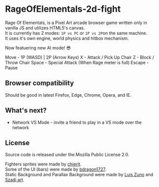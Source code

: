 # RageOfElementals-2d-fight
Rage Of Elementals, is a Pixel Art arcade browser game written only in vanilla JS and utilizes HTML5's canvas.  
It is currently has 2 modes: `1P vs PC` or `1P vs 2P`on the same machine.  
It uses it's own engine, world physics and hitbox mechanism.  
  
Now featuering new AI mode! :sunglasses:  


Move - 1P (WASD) | 2P (Arrow Keys)
X - Attack / Pick Up Chair
Z - Block / Throw Chair 
Space - Special Attack (When Rage meter is full)
Escape - Pause

## Browser compatibility

Should be good in latest Firefox, Edge, Chrome, Opera, and IE.

## What's next?
 - Network VS Mode - invite a friend to play in a VS mode over the network

## License

Source code is released under the Mozilla Public License 2.0.  
  

Fighters sprites were made by [chierit](https://chierit.itch.io/).  
Some of the UI (bars) were made by [bdragon1727](https://bdragon1727.itch.io/).  
Static Background and Parallax Background were made by [Luis Zuno](https://ansimuz.itch.io/) and [Szadi art](https://szadiart.itch.io/).  

